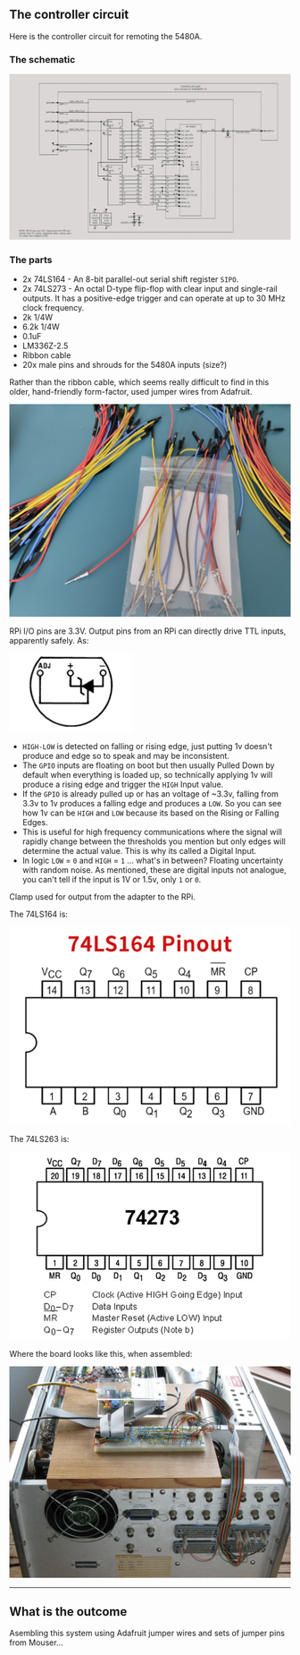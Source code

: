 ## The controller circuit

Here is the controller circuit for remoting the 5480A.

### The schematic

![image](/images/controller-host.png)

### The parts

* 2x 74LS164 - An 8-bit parallel-out serial shift register `SIPO`.
* 2x 74LS273 - An octal D-type flip-flop with clear input and single-rail outputs. It has a positive-edge trigger and can operate at up to 30 MHz clock frequency.
* 2k 1/4W
* 6.2k 1/4W
* 0.1uF 
* LM336Z-2.5
* Ribbon cable
* 20x male pins and shrouds for the 5480A inputs (size?) 

Rather than the ribbon cable, which seems really difficult to find in this older, hand-friendly form-factor, used jumper wires from Adafruit.

![image](/controller/images/jumper-wires.png)

RPi I/O pins are 3.3V. Output pins from an RPi can directly drive TTL inputs, apparently safely. As:

![image](/controller/images/LM336-pins.png)


* `HIGH-LOW` is detected on falling or rising edge, just putting 1v doesn't produce and edge so to speak and may be inconsistent.
* The `GPIO` inputs are floating on boot but then usually Pulled Down by default when everything is loaded up, so technically applying 1v will produce a rising edge and trigger the `HIGH` Input value.
* If the `GPIO` is already pulled up or has an voltage of ~3.3v, falling from 3.3v to 1v produces a falling edge and produces a `LOW`. So you can see how 1v can be `HIGH` and `LOW` because its based on the Rising or Falling Edges.
* This is useful for high frequency communications where the signal will rapidly change between the thresholds you mention but only edges will determine the actual value. This is why its called a Digital Input.
* In logic `LOW` = `0` and `HIGH` = `1` ... what's in between? Floating uncertainty with random noise. As mentioned, these are digital inputs not analogue, you can't tell if the input is 1V or 1.5v, only `1` or `0`.

Clamp used for output from the adapter to the RPi.

The 74LS164 is:

![image](/images/74164.jpg)

The 74LS263 is:

![image](/images/74273.jpg)

Where the board looks like this, when assembled:

![image](/images/controller.jpg)

-----

## What is the outcome

Asembling this system using Adafruit jumper wires and sets of jumper pins from Mouser...